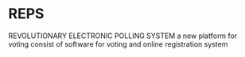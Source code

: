 # REPS
REVOLUTIONARY ELECTRONIC POLLING SYSTEM
a new platform for voting consist of software for voting and online registration system  
